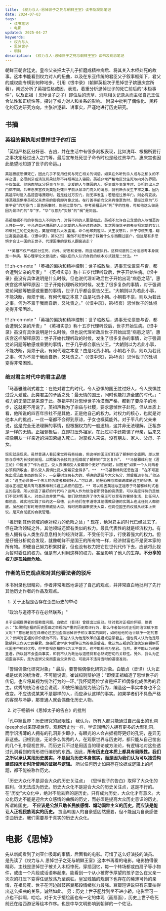 ```yaml
---
title: 《权力与人-思悼世子之死与朝鲜王室》读书及观影笔记
date: 2024-07-03
tags:
  - 读书笔记
  - 电影
updated: 2025-04-27
keywords:
  - 权力与人
  - 思悼世子
  - 朝鲜
description: 《权力与人-思悼世子之死与朝鲜王室》读书及观影笔记
---
```




朝鲜王朝宫廷史。皇帝父亲把太子儿子折磨成精神病后、将其关入木柜处死的故事。这本书能看到权力对人的扭曲，以及在东亚传统的君臣父子叙事框架下，君父的威权能专横到何种地步。引用《恨中录》（朝鲜英祖次子思悼世子嫔惠庆宫所著），阐述分析了英祖性格成因、表现，着重分析思悼世子的死亡前后的“木柜事件”，以及正祖（ 思悼世子之子）即位后的洗草、消除相关记录从而主张自己王位合法性和正统性等。探讨了权力对人和关系的影响。
附录中批判了偶像化、民粹化的历史研究方向，主张讲逻辑、讲事实，严谨地进行历史研究。



##  书摘

### 英祖的偏执和对思悼世子的打压

「英祖严格区分好恶、吉凶，并在生活中有很多刻板表现，比如洗耳、根据所要行之事决定经过出入之门等。最后宣布处死世子命令时也是经过景华门，惠庆宫也因此绝望地知道了世子的命运。」

    
    英祖极度恐惧死亡，因此几乎不使用任何与死亡相关的词语。如果在外听到杀人或与之相关的不祥之语，必须刷牙或清洗耳朵祛除不祥后再进入寝殿。英祖非常严格地区分生死与内外的界限。不仅如此，他病态地区分好事与坏事，宠爱的人与憎恶的人。好事或坏事发生时，英祖的出入之门都不同。后来惠庆宫仅凭英祖处死世子前从景华门而入的消息，就判断会发生不祥之事。因为英祖平时进入昌德宫璿源殿时，若是经过万安门，则无事发生；若是经过景华门，则必有变故。璿源殿是供奉英祖父亲肃宗的御真即肖像之处。在行善事前向父亲肖像禀告时，便经过意为“万事平安”的万安门；禀告祸事时，则经过景华门。参考英祖忌讳“死”字的性格，可知他这么做是因为景华门的“华”字，“华”与意为“灾殃”的“祸”是同音。
    
    英祖根据不同的事情出入不同的门，对待不同的人更是如此。英祖不允许自己宠爱的人与憎恶的人共处一室，不允许自己憎恶的人走宠爱的人所经过的道路。某次思悼世子前去英祖宠爱的女儿和缓翁主的住处附近，英祖知道后大发雷霆，命令他即刻返回。父王发怒后，世子惊慌失措，翻过高窗后逃走。（《恨中录》，第62页）虽然不知思悼世子踩着什么东西翻过窗户，但这是有多恐惧才会让一国的王世子、代理国事的掌权人翻窗逃走？
    
     **英祖不仅严格区分生死、内外、好恶和爱憎，而且彻底执行。这样彻底的二分法思考本身就是一种病。某心理学论文曾指出，偏执症的人认识自我的根本方式就是二分法。**


!!! zh-cn-note "「英祖的偏执和精神控制：世子临政后，遇事无论禀告与否，都会遭到父亲的斥责」"
    《英祖实录》称十五岁代理听政后，世子开始生病。《恨中录》虽没有具体说明是什么时候，但也说代理听政后世子开始出现“病患之萌”。惠庆宫这样解释原因：世子开始代理听政的时候，发生了很多复杂的事情，对于强调党论问题等敏感或重要的事情，世子几乎都会禀告父王。“大朝则以为若此小事，不能决断，频烦于我，有何代理之本意？由是叱责小朝。小朝若不禀，则以为若此之事，何为不禀于我而自断，又叱责之。”（《恨中录》，第45页）思悼世子的处境变得非常困难。

!!! zh-cn-note "「英祖的偏执和精神控制：世子临政后，遇事无论禀告与否，都会遭到父亲的斥责」"
    《英祖实录》称十五岁代理听政后，世子开始生病。《恨中录》虽没有具体说明是什么时候，但也说代理听政后世子开始出现“病患之萌”。惠庆宫这样解释原因：世子开始代理听政的时候，发生了很多复杂的事情，对于强调党论问题等敏感或重要的事情，世子几乎都会禀告父王。“大朝则以为若此小事，不能决断，频烦于我，有何代理之本意？由是叱责小朝。小朝若不禀，则以为若此之事，何为不禀于我而自断，又叱责之。”（《恨中录》，第45页）思悼世子的处境变得非常困难。

### 绝对君主时代中的君主品德

「马基雅维利式君主：在绝对君主的时代，令人恐惧的国王胜过好人，令人畏惧胜过受人爱戴。此类君主的矛盾之处：最无情的国王，同时也能打造全盛的时代。」"
    权力的无情正是来源于此。英祖平时对思悼世子冷漠而严格，都到了要杀子的地步，这就更不用说了。英祖声称为了宗庙与社稷，要求思悼世子赴死。但从本质上看，他所说的四百年宗社不是其他，正是他自己的权力。对权力的核心，也就是对他本人的挑战，一丝一毫都不会得到原谅，子女也概莫能外。对于平凡的父亲来说，这是完全无法理解的事情，但根据权力的一般逻辑，这并非无法理解。正祖亦是一样的无情。正祖登极后，立即打压外祖家，在此过程中还欺骗了母亲，后来又把像朋友一样亲近的洪国荣逼入死亡。对掌权人来说，没有朋友、家人、父母、子女。
    
    现实就是现实。虽然普通人看起来觉得有些扭曲，但这样的国王们打造了朝鲜的全盛期，即以愤怒与恐怖为长技的英祖，以欺骗为长技的正祖成就了朝鲜的“文艺复兴”。 **马基雅维利在《君主论》中提出了“作为君主，受人畏惧和受人爱戴哪个更好”的问题，回答是“如果一个人对两者必须有所取舍，那么受人畏惧比受人爱戴安全得多”。**  **马基雅维利还忠告道：“在不可避免出现流血事态的情况下，一定要树立强有力的、明确的逻辑与大义名分，然后推进事情。”他还说：“君主必须做一个伟大的伪装者和假好人。”可以说，他把恐怖与欺骗说成是君主的品德。英祖与正祖正是具有马基雅维利式君主品德的国王。** 可以说因英祖与正祖忠于马基雅维利式君主的品德，所以创造了最好的时代吗？这两人作为统治者所具备的资质里，可以高度评价的是他们不仅对周围人，对自己也非常严格。他们欣然放弃了作为帝王可以享有的奢侈生活，比任何人都彻底、诚实地实践了俭约这一品德，此外他们在孝道等其他儒教品德的实践上也比任何人都彻底。虽然他们有时用愤怒来威胁大臣，有时用欺骗来安抚大臣，但两位国王的权威从根本上来说，是来自彻底的自我管理。

「推衍到其他领域的绝对权力的危险之处」"
    现在，绝对君主的时代已经过去了。但在政治领域之外，其他领域还留有类似的权力。最具代表性的就是经济权力。有些人拥有与人类生存息息相关的经济财富，不受任何干涉，行使着强大的权力。但是仔细分析就会发现，就像朝鲜不是国王的所有物一样，经济财富也不是资本家的所有物。即便自己努力积累财富，但也没有权力把它世世代代传下去，应该将此视为暂时委任的权力。但是有人利用这样的权力，甚至影响了他人的生存。**不分享的权力是孤独而危险。**

### 作者的历史观点和对其他看法者的驳斥
本书附录也很精彩，作者非常坦然地讲述了自己的观点，并非常直白地批判了先行其他历史作者的作品及观点。

1. 关于正祖是否存在歪曲历史的举动

「政治与道德不存在必然联系」"

    关于证据提供者的信赖度问题，白敏贞（音译）曾提出过反驳。针对我对正祖的怀疑，她表示：“如果把正祖的历史歪曲之举视为严重的历史欺诈行为，那么作者如何对正祖的治世赋予意义呢？”意思是我在详细论述正祖歪曲思悼世子相关事实的同时，如何给他的治世赋予一定的意义？世间对正祖的评价极为不同，有些人认为他是改革的圣君或启蒙君主，但也有人认为他是导致朝鲜走向灭亡的暴君。旅德历史学家卞媛琳认为答案是后者。我认为正祖的政治统治在朝鲜历代国王中相对优秀，但不能视正祖时代为太平盛世，也不能视他为圣君。当然，更不能认为他是圣君，所以就不会歪曲事实，即我不认为政治与道德具有必然或密切的关联性。另外，我认为正祖歪曲事实，是为追崇父亲而歪曲父亲传记，可能并不违背当时的道德准则。

「警惕偶像化研究对象」"
    最后，要警惕偶像化研究对象。白敏贞（音译）认为正祖是优秀的统治者，不可能说谎。崔诚桓则辩护道：“即使正祖编造了思悼世子的传记，也应将其视为统治行为的一环。”我怀疑两位学者是把正祖偶像化成优秀的君主。优秀的统治者也会说谎，即使把编造视为统治行为，编造这一事实本身也不会改变。不应该说某某不是那样的人，而应承认这样的事实。如果学者们不具备严格的客观与冷静，那普通人就会偶像化历史人物。

2. 对于畅销书《思悼太子的告白》的批判

「孔中窥世界：历史研究的局限性」
    我认为，所有人都只能通过自己凿出的孔洞(peephole)来窥视世界。观察历史也一样，学识渊博的人拥有更多的大型孔洞，而学识浅薄的人拥有的孔洞非少即小，有眼光的人会占据视野更好的孔洞，差异无非这些。归根到底，无论多么优秀的人，在观察世界与历史时，都只能从自己凿出的几个孔中窥视世界。而历史只不过是用适当的理论或方法论，有逻辑地对这些透过孔洞看到的情形进行编织的东西。因此，**所有历史在本质上都具有局限性。我们之所以承认某段历史属实，不是因为历史本身属实，而是因为我们认为可以接受构建该段历史时所使用的证据与逻辑。** 所以任何历史如果存在论据或逻辑上的问题，都不能被称作历史。


「历史大众化不是迎合大众的历史关注点」
    《思悼世子的告白》取得了大众化的胜利，但无法成为历史。历史大众化不是迎合大众的历史关注点，这是不行的。在“历史”大众化中，绝对不能丢弃的是历史。只有成为历史，大众化才有意义。大众化历史不能是迎合大众感情的曲解的历史，而必须是提高大众历史意识的历史。所谓韩国史， **不应该是公然只助长民族感情、煽动国粹主义的历史，而应该是能让人正视民族现实的历史。** 提高韩国人的自豪感固然重要，但不能因为自豪感便歪曲历史。我们需要基于真实的历史大众化。


# 电影《思悼》


先从新闻看到了刘亚仁吸毒的事情，后面看的电影。可惜了这么好演技的演员。
是先读了《权力与人 思悼世子之死与朝鲜王室》这本书再看的电影。电影拍得很精彩，主线是思悼世子被关入木柜惨死，穿插回忆，每一个转场都或由扇子等小物件，或由一个片段或话语串起来，能看到一个从小被寄予厚望的孩子怎么在父亲一次次的打压下变得任诞放荡乃至疯狂。皇室残酷的规训下也存在的稀薄可怜的亲情，在祖母死、世子在河边敲鼓祭奠那段情绪张力最强。豆瓣短评说只有东亚拍得出这么扭曲的关系，诚然如此。
另：历史上世子肥胖到坐不进小轿，电影里可一点也不胖啊，哈哈。对于太子擅绘画也有一定的体现（画扇面），历史上世子临死前还在给西游记等绘本作序。也是中华文明影响到朝鲜的一个佐证。



